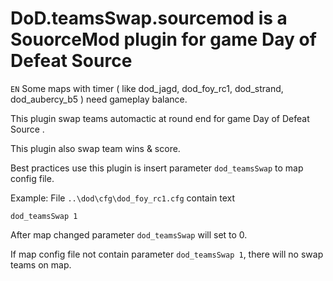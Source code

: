 # DoD.teamsSwap.sourcemod is a SouorceMod plugin for game Day of Defeat Source

```EN``` Some maps with timer ( like dod_jagd, dod_foy_rc1, dod_strand, dod_aubercy_b5 ) need gameplay balance.

This plugin swap teams automactic at round end for game Day of Defeat Source .

This plugin also swap team wins & score.

Best practices use this plugin is insert parameter `dod_teamsSwap` to map config file. 

Example: File `..\dod\cfg\dod_foy_rc1.cfg` contain text
```
dod_teamsSwap 1
```

After map changed parameter `dod_teamsSwap` will set to 0.

If map config file not contain parameter `dod_teamsSwap 1`, there will no swap teams on map.
